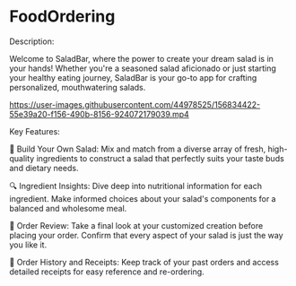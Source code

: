 # FoodOrdering

Description:

Welcome to SaladBar, where the power to create your dream salad is in your hands! Whether you're a seasoned salad aficionado or just starting your healthy eating journey, SaladBar is your go-to app for crafting personalized, mouthwatering salads.


https://user-images.githubusercontent.com/44978525/156834422-55e39a20-f156-490b-8156-924072179039.mp4

Key Features:

🥗 Build Your Own Salad: Mix and match from a diverse array of fresh, high-quality ingredients to construct a salad that perfectly suits your taste buds and dietary needs.

🔍 Ingredient Insights: Dive deep into nutritional information for each ingredient. Make informed choices about your salad's components for a balanced and wholesome meal.

🔄 Order Review: Take a final look at your customized creation before placing your order. Confirm that every aspect of your salad is just the way you like it.

📝 Order History and Receipts: Keep track of your past orders and access detailed receipts for easy reference and re-ordering.




